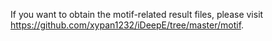 If you want to obtain the motif-related result files, please visit https://github.com/xypan1232/iDeepE/tree/master/motif.
